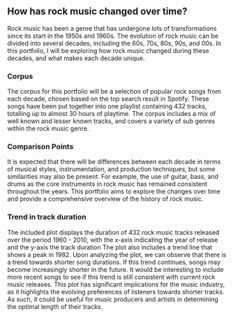 ## How has rock music changed over time?
Rock music has been a genre that has undergone lots of transformations since its start in the 1950s and 1960s. The evolution of rock music can be divided into several decades, including the 60s, 70s, 80s, 90s, and 00s. In this portfolio, I will be exploring how rock music changed during these decades, and what makes each decade unique.

### Corpus
The corpus for this portfolio will be a selection of popular rock songs from each decade, chosen based on the top search result in Spotify. These songs have been put together into one playlist containing 432 tracks, totalling up to almost 30 hours of playtime. The corpus includes a mix of well known and lesser known tracks, and covers a variety of sub genres within the rock music genre.

### Comparison Points
It is expected that there will be differences between each decade in terms of musical styles, instrumentation, and production techniques, but some similarities may also be present. For example, the use of guitar, bass, and drums as the core instruments in rock music has remained consistent throughout the years. This portfolio aims to explore the changes over time and provide a comprehensive overview of the history of rock music.

### Trend in track duration
The included plot displays the duration of 432 rock music tracks released over the period 1960 - 2010, with the x-axis indicating the year of release and the y-axis the track duration The plot also includes a trend line that shows a peak in 1982. Upon analyzing the plot, we can observe that there is a trend towards shorter song durations. If this trend continues, songs may become increasingly shorter in the future. It would be interesting to include more recent songs to see if this trend is still consistent with current rock music releases. This plot has significant implications for the music industry, as it highlights the evolving preferences of listeners towards shorter tracks. As such, it could be useful for music producers and artists in determining the optimal length of their tracks. 
